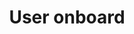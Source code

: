---
title: User onboard
link:  'http://www.useronboard.com'
intro: "The process of increasing the likelihood that new users become successful when adopting your product."
category: 
- UX writing
type: Resource
---
